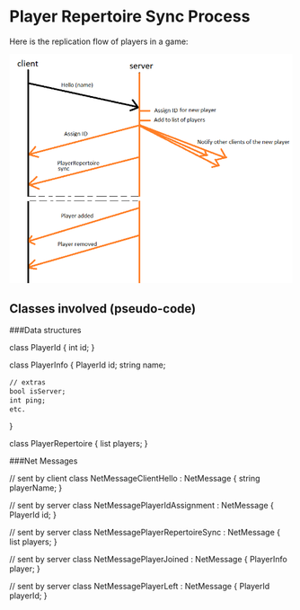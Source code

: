 # Player Repertoire Sync Process

Here is the replication flow of players in a game:

![](./Images/PlayerRepertoireSynchronization.PNG)

## Classes involved (pseudo-code)

###Data structures

class PlayerId
{
	int id;
}

class PlayerInfo
{
	PlayerId id;
	string	 name;
	
	// extras
	bool isServer;
	int ping;
	etc.
}


class PlayerRepertoire
{
	list<PlayerInfo> players;
}


###Net Messages

// sent by client
class NetMessageClientHello : NetMessage
{
	string playerName;
}

// sent by server
class NetMessagePlayerIdAssignment : NetMessage
{
	PlayerId id;
}

// sent by server
class NetMessagePlayerRepertoireSync : NetMessage
{
	list<PlayerInfo> players;
}

// sent by server
class NetMessagePlayerJoined : NetMessage
{
	PlayerInfo player;
}

// sent by server
class NetMessagePlayerLeft : NetMessage
{
	PlayerId playerId;
}